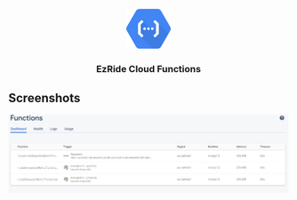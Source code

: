 <p align="center">
    <a href="#" >
        <img src="images/cloud-funcs.png" alt="Logo" width="80" >
    </a>
    <h3 align="center">EzRide Cloud Functions</h3>
    
</p>

<!-- ABOUT THE PROJECT -->

## Screenshots

![product-screenshot](images/functions.png)
